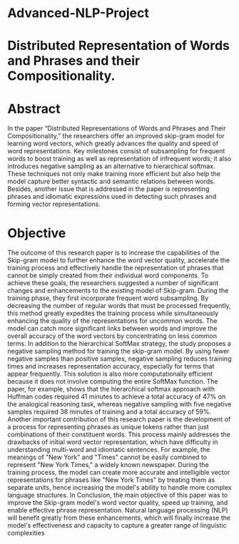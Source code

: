 # Advanced-NLP-Project
# Distributed Representation of Words and Phrases and their Compositionality.

# Abstract
In the paper “Distributed Representations of Words and Phrases and Their Compositionality,” the 
researchers offer an improved skip-gram model for learning word vectors, which greatly advances the 
quality and speed of word representations. Key milestones consist of subsampling for frequent words 
to boost training as well as representation of infrequent words; it also introduces negative sampling as 
an alternative to hierarchical softmax. These techniques not only make training more efficient but also 
help the model capture better syntactic and semantic relations between words. Besides, another issue 
that is addressed in the paper is representing phrases and idiomatic expressions used in detecting such 
phrases and forming vector representations.

# Objective
The outcome of this research paper is to increase the capabilities of the Skip-gram model to further enhance 
the word vector quality, accelerate the training process and effectively handle the representation of 
phrases that cannot be simply created from their individual word components.
To achieve these goals, the researchers suggested a number of significant changes and enhancements 
to the existing model of Skip-gram. During the training phase, they first incorporate frequent word 
subsampling. By decreasing the number of regular words that must be processed frequently, this method 
greatly expedites the training process while simultaneously enhancing the quality of the representations 
for uncommon words. The model can catch more significant links between words and improve the 
overall accuracy of the word vectors by concentrating on less common terms.
In addition to the hierarchical SoftMax strategy, the study proposes a negative sampling method for 
training the skip-gram model. By using fewer negative samples than positive samples, negative 
sampling reduces training times and increases representation accuracy, especially for terms that appear 
frequently. This solution is also more computationally efficient because it does not involve computing 
the entire SoftMax function. The paper, for example, shows that the hierarchical softmax approach with 
Huffman codes required 41 minutes to achieve a total accuracy of 47% on the analogical reasoning task, 
whereas negative sampling with five negative samples required 38 minutes of training and a total 
accuracy of 59%.
Another important contribution of this research paper is the development of a process for representing 
phrases as unique tokens rather than just combinations of their constituent words. This process mainly 
addresses the drawbacks of initial word vector representation, which have difficulty in understanding 
multi-word and idiomatic sentences. For example, the meanings of "New York" and "Times" cannot be 
easily combined to represent "New York Times," a widely known newspaper. During the training 
process, the model can create more accurate and intelligible vector representations for phrases like 
"New York Times" by treating them as separate units, hence increasing the model's ability to handle 
more complex language structures.
In Conclusion, the main objective of this paper was to improve the Skip-gram model's word vector 
quality, speed up training, and enable effective phrase representation. Natural language processing
(NLP) will benefit greatly from these enhancements, which will finally increase the model's 
effectiveness and capacity to capture a greater range of linguistic complexities
